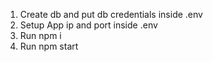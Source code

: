 1. Create db and put db credentials inside .env
2. Setup App ip and port inside .env
3. Run npm i
4. Run npm start
